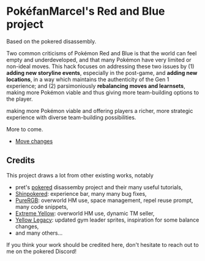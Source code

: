 # PokéfanMarcel's Red and Blue project

Based on the pokered disassembly.

Two common criticisms of Pokémon Red and Blue is that the world can feel empty and underdeveloped, and that many Pokémon have very limited or non-ideal moves.
This hack focuses on addressing these two issues by
(1) **adding new storyline events**, especially in the post-game, and **adding new locations**, in a way which maintains the authenticity of the Gen 1 experience;
and (2) parsimoniously **rebalancing moves and learnsets**, making more Pokémon viable and thus giving more team-building options to the player.

making more Pokémon viable and offering players a richer, more strategic experience with diverse team-building possibilities.

More to come.

- [Move changes](docs/move_changes.md)

## Credits

This project draws a lot from other existing works, notably

- pret's [pokered](https://github.com/pret/pokered) disassemby project and their many useful tutorials,
- [Shinpokered](https://github.com/jojobear13/shinpokered): experience bar, many many bug fixes,
- [PureRGB](https://github.com/Vortyne/pureRGB): overworld HM use, space management, repel reuse prompt, many code snippets,
- [Extreme Yellow](https://github.com/RainbowMetalPigeon/ExtremeYellow): overworld HM use, dynamic TM seller,
- [Yellow Legacy](https://github.com/cRz-Shadows/Pokemon_Yellow_Legacy): updated gym leader sprites, inspiration for some balance changes,
- and many others...

If you think your work should be credited here, don't hesitate to reach out to me on the pokered Discord!
